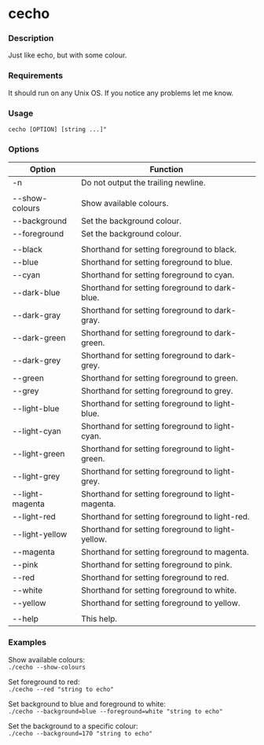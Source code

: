 # cecho

### Description
Just like echo, but with some colour.

### Requirements
It should run on any Unix OS. If you notice any problems let me know.

### Usage
`cecho [OPTION] [string ...]"`

### Options

| Option          |  Function                                                 |
| --------------- | --------------------------------------------------------- |
| -n              |  Do not output the trailing newline.                      |
|                 |                                                           |
| --show-colours  |  Show available colours.                                  |
| --background    |  Set the background colour.                               |
| --foreground    |  Set the background colour.                               |
|                 |                                                           |
| --black         |  Shorthand for setting foreground to black.               |
| --blue          |  Shorthand for setting foreground to blue.                |
| --cyan          |  Shorthand for setting foreground to cyan.                |
| --dark-blue     |  Shorthand for setting foreground to dark-blue.           |
| --dark-gray     |  Shorthand for setting foreground to dark-gray.           |
| --dark-green    |  Shorthand for setting foreground to dark-green.          |
| --dark-grey     |  Shorthand for setting foreground to dark-grey.           |
| --green         |  Shorthand for setting foreground to green.               |
| --grey          |  Shorthand for setting foreground to grey.                |
| --light-blue    |  Shorthand for setting foreground to light-blue.          |
| --light-cyan    |  Shorthand for setting foreground to light-cyan.          |
| --light-green   |  Shorthand for setting foreground to light-green.         |
| --light-grey    |  Shorthand for setting foreground to light-grey.          |
| --light-magenta |  Shorthand for setting foreground to light-magenta.       |
| --light-red     |  Shorthand for setting foreground to light-red.           |
| --light-yellow  |  Shorthand for setting foreground to light-yellow.        |
| --magenta       |  Shorthand for setting foreground to magenta.             |
| --pink          |  Shorthand for setting foreground to pink.                |
| --red           |  Shorthand for setting foreground to red.                 |
| --white         |  Shorthand for setting foreground to white.               |
| --yellow        |  Shorthand for setting foreground to yellow.              |
|                 |                                                           |
| --help          |  This help.                                               |

### Examples
  Show available colours:  
  `./cecho --show-colours`

  Set foreground to red:  
  `./cecho --red "string to echo"`

  Set background to blue and foreground to white:  
  `./cecho --background=blue --foreground=white "string to echo"`

  Set the background to a specific colour:  
  `./cecho --background=170 "string to echo"`
